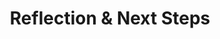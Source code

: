---
layout: module
title: "Reflection & Next Steps"
type: lecture
num: 24
draft: 1
start_date: 2025-04-28
slides_url: #
readings:
    - type: reading
      citation: >
        <a href="https://hackernoon.com/how-it-feels-to-learn-javascript-in-2016-d3a717dd577f" target="_blank">How it feels to learn JavaScript in 2016</a>. Jose Aguinaga
    - type: reading
      citation: >
        <a href="https://www.youtube.com/watch?v=Uo3cL4nrGOk" target="_blank">Interview with Senior JS Developer</a> (Parody)
---